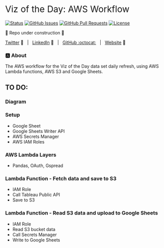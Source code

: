 <h1 style="font-weight:normal"> 
  Viz of the Day: AWS Workflow 
</h1>

[![Status](https://img.shields.io/badge/status-active-success.svg)]() [![GitHub Issues](https://img.shields.io/github/issues/wjsutton/votd-fetch-and-upload.svg)](https://github.com/wjsutton/votd-fetch-and-upload/issues) [![GitHub Pull Requests](https://img.shields.io/github/issues-pr/wjsutton/votd-fetch-and-upload.svg)](https://github.com/wjsutton/votd-fetch-and-upload/pulls) [![License](https://img.shields.io/badge/license-MIT-blue.svg)](/LICENSE)

:construction: Repo under construction :construction:

[Twitter][Twitter] :speech_balloon:&nbsp;&nbsp;&nbsp;|&nbsp;&nbsp;&nbsp;[LinkedIn][LinkedIn] :necktie:&nbsp;&nbsp;&nbsp;|&nbsp;&nbsp;&nbsp;[GitHub :octocat:][GitHub]&nbsp;&nbsp;&nbsp;|&nbsp;&nbsp;&nbsp;[Website][Website] :link:

<!--/div-->

<!--
Quick Link 
-->

[Twitter]:https://twitter.com/WJSutton12
[LinkedIn]:https://www.linkedin.com/in/will-sutton-14711627/
[GitHub]:https://github.com/wjsutton
[Website]:https://wjsutton.github.io/

### :a: About
The AWS workflow for the Viz of the Day data set daily refresh, using AWS Lambda functions, AWS S3 and Google Sheets.

## TO DO:

### Diagram

### Setup

- Google Sheet
- Google Sheets Writer API 
- AWS Secrets Manager
- AWS IAM Roles

### AWS Lambda Layers

- Pandas, OAuth, Gspread

### Lambda Function - Fetch data and save to S3

- IAM Role
- Call Tableau Public API
- Save to S3

### Lambda Function - Read S3 data and upload to Google Sheets

- IAM Role
- Read S3 bucket data
- Call Secrets Manager
- Write to Google Sheets
